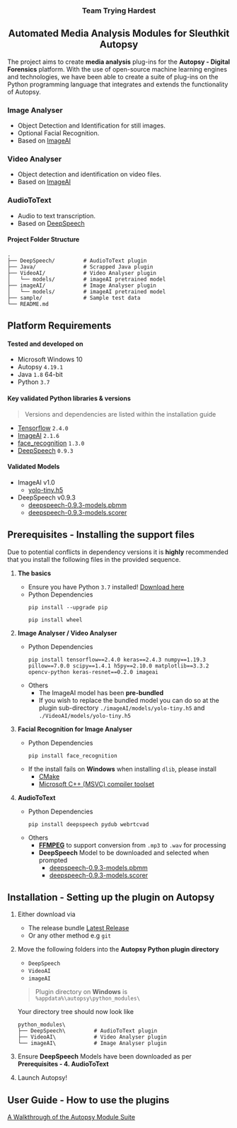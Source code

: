 <h3 align="center"> Team Trying Hardest </h3>
<h2 align="center"> Automated Media Analysis Modules for Sleuthkit Autopsy </h3>

The project aims to create **media analysis** plug-ins for the **Autopsy - Digital Forensics** platform.
With the use of open-source machine learning engines and technologies, we have been able to create a suite of plug-ins on the Python programming language that integrates and extends the functionality of Autopsy.

### Image Analyser
- Object Detection and Identification for still images.
- Optional Facial Recognition.
- Based on [ImageAI](https://github.com/OlafenwaMoses/ImageAI)

### Video Analyser
- Object detection and identification on video files.
- Based on [ImageAI](https://github.com/OlafenwaMoses/ImageAI)

### AudioToText
- Audio to text transcription.
- Based on [DeepSpeech](https://github.com/mozilla/DeepSpeech)

#### Project Folder Structure 
```
.
├── DeepSpeech/         # AudioToText plugin
├── Java/               # Scrapped Java plugin
├── VideoAI/            # Video Analyser plugin
│   └── models/         # imageAI pretrained model
├── imageAI/            # Image Analyser plugin
│   └── models/         # imageAI pretrained model
├── sample/             # Sample test data
└── README.md
```
## Platform Requirements
#### Tested and developed on
- Microsoft Windows 10
- Autopsy `4.19.1`
- Java `1.8` 64-bit
- Python `3.7`

#### Key validated Python libraries & versions
> Versions and dependencies are listed within the installation guide
- [Tensorflow](https://github.com/tensorflow/tensorflow) `2.4.0`
- [ImageAI](https://github.com/OlafenwaMoses/ImageAI) `2.1.6`
- [face_recognition](https://github.com/ageitgey/face_recognition) `1.3.0`
- [DeepSpeech](https://github.com/mozilla/DeepSpeech) `0.9.3`

#### Validated Models
- ImageAI v1.0
  - [yolo-tiny.h5](https://github.com/OlafenwaMoses/ImageAI/releases/tag/1.0)
- DeepSpeech v0.9.3
  - [deepspeech-0.9.3-models.pbmm](https://github.com/mozilla/DeepSpeech/releases/tag/v0.9.3)
  - [deepspeech-0.9.3-models.scorer](https://github.com/mozilla/DeepSpeech/releases/tag/v0.9.3)

## Prerequisites - Installing the support files
Due to potential conflicts in dependency versions it is **highly** recommended that you install the following files in the provided sequence.

1. **The basics**
    - Ensure you have Python `3.7` installed! [Download here](https://www.python.org/downloads/release/python-379/)
    - Python Dependencies
      ```
      pip install --upgrade pip
      ```
      ```
      pip install wheel
      ```
2. **Image Analyser / Video Analyser**
     - Python Dependencies
        ```
        pip install tensorflow==2.4.0 keras==2.4.3 numpy==1.19.3 pillow==7.0.0 scipy==1.4.1 h5py==2.10.0 matplotlib==3.3.2 opencv-python keras-resnet==0.2.0 imageai
        ```
     - Others
        - The ImageAI model has been **pre-bundled**
        - If you wish to replace the bundled model you can do so at the plugin sub-directory `./imageAI/models/yolo-tiny.h5` and `./VideoAI/models/yolo-tiny.h5`
3. **Facial Recognition for Image Analyser**
    - Python Dependencies
       ```
       pip install face_recognition
       ```
    -  If the install fails on **Windows** when installing `dlib`, please install
        - [CMake](https://cmake.org/)
        - [Microsoft C++ (MSVC) compiler toolset](https://visualstudio.microsoft.com/downloads/?utm_medium=microsoft&utm_source=docs.microsoft.com&utm_campaign=button+cta&utm_content=download+vs2019+rc#build-tools-for-visual-studio-2019)

4. **AudioToText**
    - Python Dependencies
      ```
      pip install deepspeech pydub webrtcvad
      ```
    - Others
      - [**FFMPEG**](https://www.ffmpeg.org/download.html) to support conversion from `.mp3` to `.wav` for processing
      - **DeepSpeech** Model to be downloaded and selected when prompted
        - [deepspeech-0.9.3-models.pbmm](https://github.com/mozilla/DeepSpeech/releases/tag/v0.9.3)
        - [deepspeech-0.9.3-models.scorer](https://github.com/mozilla/DeepSpeech/releases/tag/v0.9.3)

## Installation - Setting up the plugin on Autopsy
1. Either download via
    - The release bundle [Latest Release](https://github.com/junhui-f/ICT2202-DF-Assignment_One/releases)
    - Or any other method e.g `git`
    
2. Move the following folders into the **Autopsy Python plugin directory**
    - `DeepSpeech`
    - `VideoAI`
    - `imageAI`
    > Plugin directory on **Windows** is `%appdata%\autopsy\python_modules\`
  
    Your directory tree should now look like
  
    ```
    python_modules\
    ├── DeepSpeech\         # AudioToText plugin
    ├── VideoAI\            # Video Analyser plugin
    └── imageAI\            # Image Analyser plugin
    ```

3. Ensure **DeepSpeech** Models have been downloaded as per **Prerequisites - 4. AudioToText**

4. Launch Autopsy!

## User Guide - How to use the plugins
[A Walkthrough of the Autopsy Module Suite](https://www.youtube.com/watch?v=c7gPjzfVi5o)
